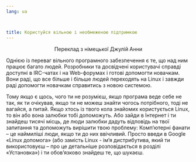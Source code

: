 ```yaml
---
lang: ua



title: Користуйся вільною і необмеженою підтримкою 
---
```


<p align="center">Переклад з німецької Джулій Анни

Однією із переваг вільного програмного забезпечення є те, що над ним працює багато людей. Розробники та досвідчені користувачі справді доступні в IRC-чатах і на Web-форумах і готові допомогти новачкам. Вони раді, що все більше і більше людей переходять на Linux і завжди раді допомогти новачкам справитись з новою системою.  

Тому якщо є щось, чого ти не розумієш, якщо програма веде себе не так, як ти очікував, якщо ти не можеш знайти чогось потрібного, тоді не вагайся, а питай. Якщо хтось із твого кола знайомих користується  Linux, то він або вона залюбки тобі допоможуть. Або зайди в Інтернет і ти знайдеш тисячі місць, де люди залюбки дадуть відповідь на твої запитання та допоможуть вирішити твою проблему: Комп’ютерні фанати – це наймиліші люди, якщо ти до них ввічливий.  Просто введи в Google «Linux допомога» (або замість Linux - ім’я дистрибутива, який ти використовуєш – про це детальніше розповідається в розділі «Установка»)  і ти обов’язково знайдеш те, що шукаєш.





